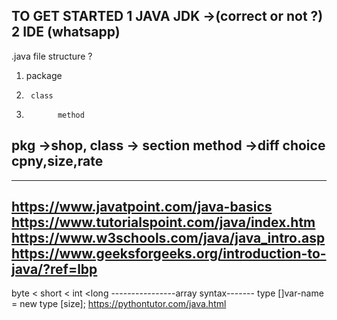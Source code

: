 TO GET STARTED
1  JAVA JDK ->(correct or not ?)
2 IDE (whatsapp)
-----------
.java file structure ?
1. package
2.      class 
3.            method

pkg ->shop, class -> section
method ->diff choice cpny,size,rate
--------------



----------------------
https://www.javatpoint.com/java-basics
https://www.tutorialspoint.com/java/index.htm
https://www.w3schools.com/java/java_intro.asp
https://www.geeksforgeeks.org/introduction-to-java/?ref=lbp
----------------
byte < short  < int <long
   ----------------array syntax-------
      type []var-name = new type [size];
https://pythontutor.com/java.html
